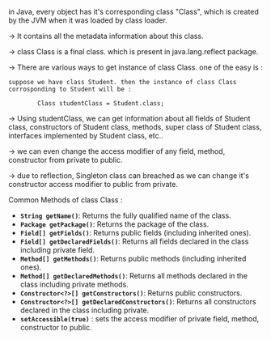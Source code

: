 
in Java, every object has it's corresponding class "Class", which is created by the JVM when it was loaded by class loader.

-> It contains all the metadata information about this class.

-> class Class is a final class. which is present in java.lang.reflect package.

-> There are various ways to get instance of class Class. one of the easy is :

	suppose we have class Student. then the instance of class Class         corrosponding to Student will be :

			Class studentClass = Student.class;

-> Using studentClass, we can get information about all fields of Student class, constructors of Student class, methods, super class of Student class, interfaces implemented by Student class, etc..

-> we can even change the access modifier of any field, method, constructor from private to public.

-> due to reflection, Singleton class can breached as we can change it's constructor access modifier to public from private.


Common Methods of class Class : 

- **`String getName()`**: Returns the fully qualified name of the class.
- **`Package getPackage()`**: Returns the package of the class.
- **`Field[] getFields()`**: Returns public fields (including inherited ones).
- **`Field[] getDeclaredFields()`**: Returns all fields declared in the class including private field.
- **`Method[] getMethods()`**: Returns public methods (including inherited ones).
- **`Method[] getDeclaredMethods()`**: Returns all methods declared in the class including private methods.
- **`Constructor<?>[] getConstructors()`**: Returns public constructors.
- **`Constructor<?>[] getDeclaredConstructors()`**: Returns all constructors declared in the class including private.
- **`setAccessible(true)`** : sets the access modifier of private field, method, constructor to public.